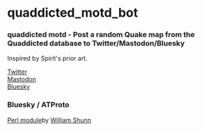 # quaddicted_motd_bot

### quaddicted motd - Post a random Quake map from the Quaddicted database to Twitter/Mastodon/Bluesky

Inspired by Spirit's prior art.


[Twitter](https://twitter.com/quaddicted_motd)<br>
<a rel="me" href="https://botsin.space/@quaddicted_motd">Mastodon</a><br>
[Bluesky](https://staging.bsky.app/profile/motd.cataclysmal.org)<br>

### Bluesky / ATProto 

[Perl module](https://betterprogramming.pub/building-a-perl-module-for-posting-to-bluesky-social-92fc732fc297)by [William Shunn](https://shunn.net)


